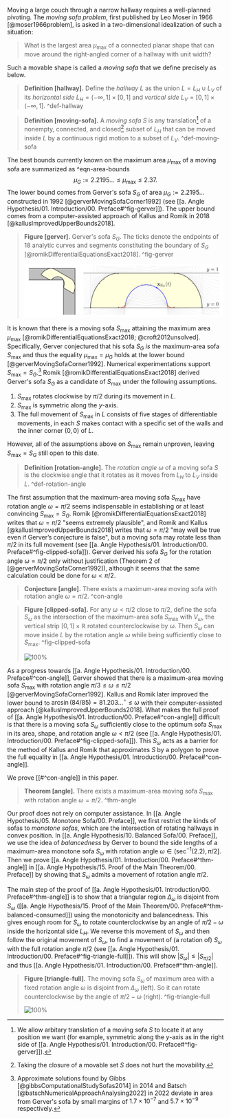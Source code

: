 Moving a large couch through a narrow hallway requires a well-planned pivoting. The _moving sofa problem_, first published by Leo Moser in 1966 [@moser1966problem], is asked in a two-dimensional idealization of such a situation:

> What is the largest area $\mu_{\text{max}}$ of a connected planar shape that can move around the right-angled corner of a hallway with unit width?

Such a movable shape is called a _moving sofa_ that we define precisely as below.

> __Definition [hallway].__ Define the _hallway_ $L$ as the union $L = L_H \cup L_V$ of its _horizontal side_ $L_H = (-\infty, 1] \times [0, 1]$ and _vertical side_ $L_V = [0, 1] \times (-\infty, 1]$. ^def-hallway

> __Definition [moving-sofa].__ A _moving sofa_ $S$ is any translation[^sofa-translation] of a nonempty, connected, and closed[^sofa-closed] subset of $L_H$ that can be moved inside $L$ by a continuous rigid motion to a subset of $L_V$. ^def-moving-sofa

The best bounds currently known on the maximum area $\mu_{\max}$ of a moving sofa are summarized as ^eqn-area-bounds
$$
\mu_G := 2.2195\dots \leq \mu_{\max} \leq 2.37.
$$
The lower bound comes from Gerver's sofa $S_G$ of area $\mu_G := 2.2195\dots$ constructed in 1992 [@gerverMovingSofaCorner1992] (see [[a. Angle Hypothesis/01. Introduction/00. Preface#^fig-gerver]]). The upper bound comes from a computer-assisted approach of Kallus and Romik in 2018 [@kallusImprovedUpperBounds2018].

> __Figure [gerver].__ Gerver's sofa $S_G$. The ticks denote the endpoints of 18 analytic curves and segments constituting the boundary of $S_G$ [@romikDifferentialEquationsExact2018]. ^fig-gerver
> 
> ![100%](images/gerver-full.svg)

It is known that there is a moving sofa $S_{\max}$ attaining the maximum area $\mu_{\max}$ [@romikDifferentialEquationsExact2018; @croft2012unsolved]. Specifically, Gerver conjectured that his sofa $S_G$ _is_ the maximum-area sofa $S_{\max}$ and thus the equality $\mu_{\max} = \mu_G$ holds at the lower bound [@gerverMovingSofaCorner1992]. Numerical experimentations support $S_{\max} = S_G$.[^numerical] Romik [@romikDifferentialEquationsExact2018] derived Gerver's sofa $S_G$ as a candidate of $S_{\max}$ under the following assumptions.

1. $S_{\max}$ rotates clockwise by $\pi/2$ during its movement in $L$.
2. $S_{\max}$ is symmetric along the $y$-axis.
3. The full movement of $S_{\max}$ in $L$ consists of five stages of differentiable movements, in each $S$ makes contact with a specific set of the walls and the inner corner $(0, 0)$ of $L$.

However, all of the assumptions above on $S_{\max}$ remain unproven, leaving $S_{\max} = S_G$ still open to this date.

> __Definition [rotation-angle].__ The _rotation angle_ $\omega$ of a moving sofa $S$ is the clockwise angle that it rotates as it moves from $L_H$ to $L_V$ inside $L$. ^def-rotation-angle

The first assumption that the maximum-area moving sofa $S_{\max}$ have rotation angle $\omega = \pi/2$ seems indispensable in establishing or at least convincing $S_{\max} = S_G$. Romik [@romikDifferentialEquationsExact2018] writes that $\omega = \pi/2$ "seems extremely plausible", and Romik and Kallus [@kallusImprovedUpperBounds2018] writes that $\omega = \pi/2$ "may well be true even if Gerver’s conjecture is false", but a moving sofa may rotate less than $\pi/2$ in its full movement (see [[a. Angle Hypothesis/01. Introduction/00. Preface#^fig-clipped-sofa]]). Gerver derived his sofa $S_G$ for the rotation angle $\omega = \pi/2$ only without justification (Theorem 2 of [@gerverMovingSofaCorner1992]), although it seems that the same calculation could be done for $\omega < \pi/2$.

> __Conjecture [angle].__ There exists a maximum-area moving sofa with rotation angle $\omega = \pi/2$. ^con-angle

> __Figure [clipped-sofa].__ For any $\omega < \pi/2$ close to $\pi/2$, define the sofa $S_\omega$ as the intersection of the maximum-area sofa $S_{\max}$ with $V_\omega$, the vertical strip $[0, 1] \times \mathbb{R}$ rotated counterclockwise by $\omega$. Then $S_\omega$ can move inside $L$ by the rotation angle $\omega$ while being sufficiently close to $S_{\max}$. ^fig-clipped-sofa
> 
> ![100%](images/clipped-sofa-combined.svg)

As a progress towards [[a. Angle Hypothesis/01. Introduction/00. Preface#^con-angle]], Gerver showed that there is a maximum-area moving sofa $S_{\max}$ with rotation angle $\pi/ 3 \leq \omega \leq \pi/2$ [@gerverMovingSofaCorner1992]. Kallus and Romik later improved the lower bound to $\arcsin(84/85) = 81.203\dots^\circ \leq \omega$ with their computer-assisted approach [@kallusImprovedUpperBounds2018]. What makes the full proof of [[a. Angle Hypothesis/01. Introduction/00. Preface#^con-angle]] difficult is that there is a moving sofa $S_\omega$ sufficiently close to the optimum sofa $S_{\max}$ in its area, shape, and rotation angle $\omega < \pi/2$ (see [[a. Angle Hypothesis/01. Introduction/00. Preface#^fig-clipped-sofa]]). This $S_\omega$ acts as a barrier for the method of Kallus and Romik that approximates $S$ by a polygon to prove the full equality in [[a. Angle Hypothesis/01. Introduction/00. Preface#^con-angle]].

We prove [[#^con-angle]] in this paper.

> __Theorem [angle].__ There exists a maximum-area moving sofa $S_{\max}$ with rotation angle $\omega = \pi/2$. ^thm-angle

Our proof does not rely on computer assistance. In [[a. Angle Hypothesis/05. Monotone Sofa/00. Preface]], we first restrict the kinds of sofas to _monotone sofas_, which are the intersection of rotating hallways in convex position. In [[a. Angle Hypothesis/10. Balanced Sofa/00. Preface]], we use the idea of _balancedness_ by Gerver to bound the side lengths of a maximum-area monotone sofa $S_\omega$ with rotation angle $\omega \in (\sec^{-1}(2.2), \pi/2]$. Then we prove [[a. Angle Hypothesis/01. Introduction/00. Preface#^thm-angle]] in [[a. Angle Hypothesis/15. Proof of the Main Theorem/00. Preface]] by showing that $S_\omega$ admits a movement of rotation angle $\pi/2$.

The main step of the proof of [[a. Angle Hypothesis/01. Introduction/00. Preface#^thm-angle]] is to show that a triangular region $\Delta_\omega$ is disjoint from $S_\omega$ ([[a. Angle Hypothesis/15. Proof of the Main Theorem/00. Preface#^thm-balanced-consumed]]) using the monotonicity and balancedness. This gives enough room for $S_\omega$ to rotate counterclockwise by an angle of $\pi/2 - \omega$ inside the horizontal side $L_H$. We reverse this movement of $S_\omega$ and then follow the original movement of $S_\omega$, to find a movement of (a rotation of) $S_\omega$ with the full rotation angle $\pi/2$ (see [[a. Angle Hypothesis/01. Introduction/00. Preface#^fig-triangle-full]]). This will show $|S_\omega| \leq |S_{\pi/2}|$ and thus [[a. Angle Hypothesis/01. Introduction/00. Preface#^thm-angle]].

> __Figure [triangle-full].__ The moving sofa $S_\omega$ of maximum area with a fixed rotation angle $\omega$ is disjoint from $\Delta_\omega$ (left). So it can rotate counterclockwise by the angle of $\pi/2-\omega$ (right). ^fig-triangle-full
> 
> ![100%](images/triangle-full.svg)

[^sofa-translation]: We allow arbitary translation of a moving sofa $S$ to locate it at any position we want (for example, symmetric along the $y$-axis as in the right side of [[a. Angle Hypothesis/01. Introduction/00. Preface#^fig-gerver]]).

[^sofa-closed]: Taking the closure of a movable set $S$ does not hurt the movability.

[^numerical]: Approximate solutions found by Gibbs [@gibbsComputationalStudySofas2014] in 2014 and Batsch [@batschNumericalApproachAnalysing2022] in 2022 deviate in area from Gerver's sofa by small margins of $1.7 \times 10^{-7}$ and $5.7 \times 10^{-9}$ respectively.